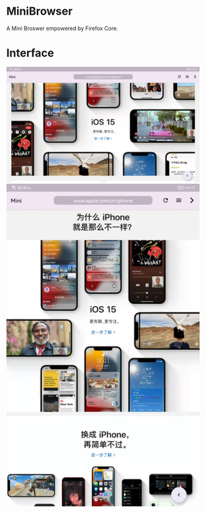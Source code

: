 # MiniBrowser
A Mini Broswer empowered by Firefox Core.
# Interface
![Horizontal](Preview/Horizontal.jpeg)
![Vertical](Preview/Vertical.jpeg)

